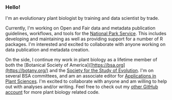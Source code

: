 ### Hello!
I'm an evolutionary plant biologist by training and data scientist by trade. 

Currently, I'm working on Open and Fair data and metadata publication guidelines, workflows, and tools for the [National Park Service](https://github.com/nationalparkservice). This includes developing and maintaining as well as providing support for a number of R packages. I'm interested and excited to collaborate with anyone working on data publication and metadata creation. 

On the side, I continue my work in plant biology as a lifetime member of both the [Botanical Society of America]([https://bsa.org](https://botany.org/) and the [Society for the Study of Evolution](http://www.evolutionsociety.org/). I'm on several BSA committees, and am an associate editor for [Applications in Plant Sciences](https://bsapubs.onlinelibrary.wiley.com/journal/21680450). I'm excited to collaborate with anyone and am willing to help out with analyses and/or writing. Feel free to check out my [other GitHub account](https://github.com/rlbaker5) for more plant biology related code.




<!--
**RobLBaker/RobLBaker** is a ✨ _special_ ✨ repository because its `README.md` (this file) appears on your GitHub profile.

Here are some ideas to get you started:

- 🔭 I’m currently working on ...
- 🌱 I’m currently learning ...
- 👯 I’m looking to collaborate on ...
- 🤔 I’m looking for help with ...
- 💬 Ask me about ...
- 📫 How to reach me: ...
- 😄 Pronouns: ...
- ⚡ Fun fact: ...
-->
